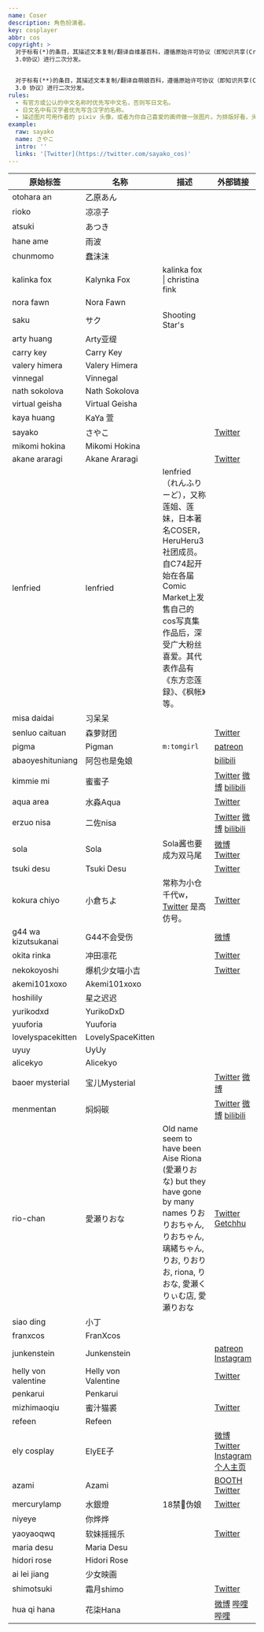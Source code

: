 ```yaml
---
name: Coser
description: 角色扮演者。
key: cosplayer
abbr: cos
copyright: >
  对于标有(*)的条目，其描述文本复制/翻译自维基百科，遵循原始许可协议（即知识共享(Creative Commons) 署名-相同方式共享
  3.0协议）进行二次分发。


  对于标有(**)的条目，其描述文本复制/翻译自萌娘百科，遵循原始许可协议（即知识共享(Creative Commons) 署名-非商业性使用-相同方式共享
  3.0 协议）进行二次分发。
rules:
  - 有官方或公认的中文名称时优先写中文名，否则写日文名。
  - 日文名中有汉字者优先写含汉字的名称。
  - 描述图片可用作者的 pixiv 头像，或者为你自己喜爱的画师做一张图片。为排版好看，头像高度建议 200px 以内，当然头像里明显H的就不要放了。
example:
  raw: sayako
  name: さやこ
  intro: ''
  links: '[Twitter](https://twitter.com/sayako_cos)'
---
```


| 原始标签 | 名称 | 描述 | 外部链接 |
| -------- | ---- | ---- | -------- |
| otohara an | 乙原あん |  |  |
| rioko | 凉凉子 |  |  |
| atsuki | あつき |  |  |
| hane ame | 雨波 |  |  |
| chunmomo | 蠢沫沫 |  |  |
| kalinka fox | Kalynka Fox | kalinka fox \| christina fink |  |
| nora fawn | Nora Fawn |  |  |
| saku | サク | Shooting Star's |  |
| arty huang | Arty亚缇 |  |  |
| carry key | Carry Key |  |  |
| valery himera | Valery Himera |  |  |
| vinnegal | Vinnegal |  |  |
| nath sokolova | Nath Sokolova |  |  |
| virtual geisha | Virtual Geisha |  |  |
| kaya huang | KaYa 萱 |  |  |
| sayako | さやこ |  | [Twitter](https://twitter.com/sayako_cos) |
| mikomi hokina | Mikomi Hokina |  |  |
| akane araragi | Akane Araragi |  | [Twitter](https://twitter.com/akaneararagi) |
| lenfried | lenfried | lenfried（れんふりーど），又称莲姐、莲妹，日本著名COSER，HeruHeru3社团成员。自C74起开始在各届Comic Market上发售自己的cos写真集作品后，深受广大粉丝喜爱。其代表作品有《东方恋莲録》、《枫帐》等。 |  |
| misa daidai | 习呆呆 |  |  |
| senluo caituan | 森萝财团 |  | [Twitter](https://twitter.com/senluocaituan) |
| pigma | Pigman | `m:tomgirl` | [patreon](https://www.patreon.com/pigman) |
| abaoyeshituniang | 阿包也是兔娘 |  | [bilibili](https://space.bilibili.com/384435799) |
| kimmie mi | 蜜蜜子 |  | [Twitter](https://twitter.com/mimizikimmie) [微博](https://weibo.com/u/7297128193) [bilibili](https://space.bilibili.com/474643478) |
| aqua area | 水淼Aqua |  | [Twitter](https://twitter.com/aqua28551264) |
| erzuo nisa | 二佐nisa |  | [Twitter](https://twitter.com/erzuoxxxx) [微博](https://weibo.com/u/6475305895) [bilibili](https://space.bilibili.com/1484200020/) |
| sola | Sola | Sola酱也要成为双马尾 | [微博](https://weibo.com/u/5574472907) [Twitter](https://mobile.twitter.com/solaco66) |
| tsuki desu | Tsuki Desu |  | [Twitter](https://twitter.com/tsuki_des) |
| kokura chiyo | 小倉ちよ | 常称为小仓千代w，[Twitter](https://twitter.com/yummhiyo_w) 是高仿号。 | [Twitter](https://twitter.com/yummychiyo) |
| g44 wa kizutsukanai | G44不会受伤 |  | [微博](https://weibo.com/u/2727362643) |
| okita rinka | 冲田凛花 |  | [Twitter](https://twitter.com/okitarinka01) |
| nekokoyoshi | 爆机少女喵小吉 |  | [Twitter](https://mobile.twitter.com/nekokoyoshi_) |
| akemi101xoxo | Akemi101xoxo |  |  |
| hoshilily | 星之迟迟 |  |  |
| yurikodxd | YurikoDxD |  |  |
| yuuforia | Yuuforia |  |  |
| lovelyspacekitten | LovelySpaceKitten |  |  |
| uyuy | UyUy |  |  |
| alicekyo | Alicekyo |  |  |
| baoer mysterial | 宝儿Mysterial |  | [Twitter](https://twitter.com/mysterial9) [微博](https://weibo.com/u/2325595962) |
| menmentan | 焖焖碳 |  | [Twitter](https://twitter.com/mmmenmentan) [微博](https://weibo.com/u/2813217452) [bilibili](https://space.bilibili.com/663321) |
| rio-chan | 愛瀬りおな | Old name seem to have been Aise Riona (愛瀬りおな) but they have gone by many names りおりおちゃん, りおちゃん, 璃緒ちゃん, りお, りおりお, riona, りおな, 愛瀬くりぃむ店, 愛瀬りおな | [Twitter](https://twitter.com/riorio0701) [Getchhu](https://dl.getchu.com/search/dojin_circle_detail.php?id=4338) |
| siao ding | 小丁 |  |  |
| franxcos | FranXcos |  |  |
| junkenstein | Junkenstein |  | [patreon](ttps://www.patreon.com/junkenstein) [Instagram](https://www.instagram.com/junkenstein/) |
| helly von valentine | Helly von Valentine |  | [Twitter](https://twitter.com/hellyvalentine_) |
| penkarui | Penkarui |  |  |
| mizhimaoqiu | 蜜汁猫裘 |  | [Twitter](https://mobile.twitter.com/meeu228744495) |
| refeen | Refeen |  |  |
| ely cosplay | ElyEE子 |  | [微博](https://weibo.com/eeelyeee) [Twitter](https://twitter.com/ely_eee) [Instagram](https://www.instagram.com/eeelyeee/) [个人主页](https://www.eeelyeee.com/) |
| azami | Azami |  | [BOOTH](https://azamisan.booth.pm/) [Twitter](https://twitter.com/Azami_1110) |
| mercurylamp | 水銀燈 | 18禁🔞伪娘 | [Twitter](https://twitter.com/mercurylamp7) |
| niyeye | 你烨烨 |  |  |
| yaoyaoqwq | 软妹摇摇乐 |  | [Twitter](https://twitter.com/chan_p90) |
| maria desu | Maria Desu |  |  |
| hidori rose | Hidori Rose |  |  |
| ai lei jiang | 少女映画 |  |  |
| shimotsuki | 霜月shimo |  | [Twitter](https://twitter.com/shimotsukitw) |
| hua qi hana | 花柒Hana |  | [微博](https://weibo.com/u/6248353446) [哔哩哔哩](https://space.bilibili.com/865359/) |

<!--
Template: 
|  |  |  |  |
-->
